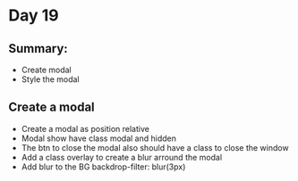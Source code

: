 # Day 19

## Summary:
* Create modal
* Style the modal

## Create a modal
* Create a modal as position relative
* Modal show have class modal and hidden
* The btn to close the modal also should have a class to close the window
* Add a class overlay to create a blur arround the modal
* Add blur to  the BG backdrop-filter: blur(3px)